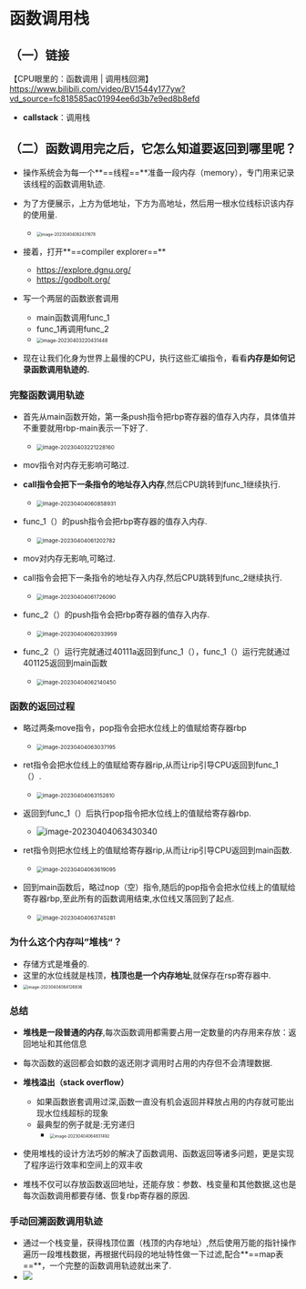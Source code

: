 # 函数调用栈



## （一）链接

【CPU眼里的：函数调用 | 调用栈回溯】https://www.bilibili.com/video/BV1544y177yw?vd_source=fc818585ac01994ee6d3b7e9ed8b8efd

* **callstack**：调用栈



## （二）函数调用完之后，它怎么知道要返回到哪里呢？

* 操作系统会为每一个**==线程==**准备一段内存（memory），专门用来记录该线程的函数调用轨迹.

* 为了方便展示，上方为低地址，下方为高地址，然后用一根水位线标识该内存的使用量.

  * <img src="https://cvp.oss-cn-shanghai.aliyuncs.com/picgo/202304040624733.png" alt="image-20230404062431678" style="zoom:50%;" />

* 接着，打开**==compiler explorer==**

  * https://explore.dgnu.org/
  * https://godbolt.org/

* 写一个两层的函数嵌套调用

  * main函数调用func_1
  * func_1再调用func_2
  * <img src="https://cvp.oss-cn-shanghai.aliyuncs.com/picgo/202304032204543.png" alt="image-20230403220431448" style="zoom: 60%;" />

* 现在让我们化身为世界上最慢的CPU，执行这些汇编指令，看看**内存是如何记录函数调用轨迹的.**

  

### 完整函数调用轨迹

* 首先从main函数开始，第一条push指令把rbp寄存器的值存入内存，具体值并不重要就用rbp-main表示一下好了.
  * <img src="https://cvp.oss-cn-shanghai.aliyuncs.com/picgo/202304032212221.png" alt="image-20230403221228160" style="zoom: 67%;" />

* mov指令对内存无影响可略过.

* **call指令会把下一条指令的地址存入内存**,然后CPU跳转到func_1继续执行.
  * <img src="https://cvp.oss-cn-shanghai.aliyuncs.com/picgo/202304040608058.png" alt="image-20230404060858931" style="zoom: 67%;" />

* func_1（）的push指令会把rbp寄存器的值存入内存.
  * <img src="https://cvp.oss-cn-shanghai.aliyuncs.com/picgo/202304040612868.png" alt="image-20230404061202782" style="zoom: 67%;" />

* mov对内存无影响,可略过.
* call指令会把下一条指令的地址存入内存,然后CPU跳转到func_2继续执行.
  * <img src="https://cvp.oss-cn-shanghai.aliyuncs.com/picgo/202304040617169.png" alt="image-20230404061726090" style="zoom: 67%;" />

* func_2（）的push指令会把rbp寄存器的值存入内存.
  * <img src="https://cvp.oss-cn-shanghai.aliyuncs.com/picgo/202304040620036.png" alt="image-20230404062033959" style="zoom: 67%;" />

* func_2（）运行完就通过40111a返回到func_1（），func_1（）运行完就通过401125返回到main函数
  * <img src="https://cvp.oss-cn-shanghai.aliyuncs.com/picgo/202304040621555.png" alt="image-20230404062140450" style="zoom: 67%;" />



### 函数的返回过程

* 略过两条move指令，pop指令会把水位线上的值赋给寄存器rbp
  * <img src="https://cvp.oss-cn-shanghai.aliyuncs.com/picgo/202304040630293.png" alt="image-20230404063037195" style="zoom: 67%;" />

* ret指令会把水位线上的值赋给寄存器rip,从而让rip引导CPU返回到func_1（）.
  * <img src="https://cvp.oss-cn-shanghai.aliyuncs.com/picgo/202304040631680.png" alt="image-20230404063152610" style="zoom:67%;" />

* 返回到func_1（）后执行pop指令把水位线上的值赋给寄存器rbp.
  * ![image-20230404063430340](https://cvp.oss-cn-shanghai.aliyuncs.com/picgo/202304040634428.png)

* ret指令则把水位线上的值赋给寄存器rip,从而让rip引导CPU返回到main函数.
  * <img src="https://cvp.oss-cn-shanghai.aliyuncs.com/picgo/202304040636179.png" alt="image-20230404063619095" style="zoom:67%;" />
* 回到main函数后，略过nop（空）指令,随后的pop指令会把水位线上的值赋给寄存器rbp,至此所有的函数调用结束,水位线又落回到了起点.
  * <img src="https://cvp.oss-cn-shanghai.aliyuncs.com/picgo/202304040637384.png" alt="image-20230404063745281" style="zoom:67%;" />



### 为什么这个内存叫”堆栈“？

* 存储方式是堆叠的.
* 这里的水位线就是栈顶，**栈顶也是一个内存地址**,就保存在rsp寄存器中.
* <img src="https://cvp.oss-cn-shanghai.aliyuncs.com/picgo/202304040641927.png" alt="image-20230404064126836" style="zoom:50%;" />



### 总结

* **堆栈是一段普通的内存**,每次函数调用都需要占用一定数量的内存用来存放：返回地址和其他信息
* 每次函数的返回都会如数的返还刚才调用时占用的内存但不会清理数据.
* **堆栈溢出（stack overflow）**
  * 如果函数嵌套调用过深,函数一直没有机会返回并释放占用的内存就可能出现水位线超标的现象
  * 最典型的例子就是:无穷递归
    * <img src="https://cvp.oss-cn-shanghai.aliyuncs.com/picgo/202304040648553.png" alt="image-20230404064831492" style="zoom:50%;" />

* 使用堆栈的设计方法巧妙的解决了函数调用、函数返回等诸多问题，更是实现了程序运行效率和空间上的双丰收
* 堆栈不仅可以存放函数返回地址，还能存放：参数、栈变量和其他数据,这也是每次函数调用都要存储、恢复rbp寄存器的原因.



### 手动回溯函数调用轨迹

* 通过一个栈变量，获得栈顶位置（栈顶的内存地址）,然后使用万能的指针操作遍历一段堆栈数据，再根据代码段的地址特性做一下过滤,配合**==map表==**，一个完整的函数调用轨迹就出来了.
* ![](https://cvp.oss-cn-shanghai.aliyuncs.com/picgo/202304040924483.png)

